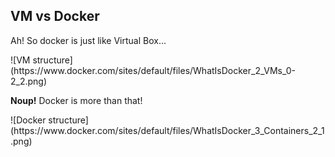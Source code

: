 ## VM vs Docker
Ah! So docker is just like Virtual Box...
<section id="vm-architecture">
  ![VM structure](https://www.docker.com/sites/default/files/WhatIsDocker_2_VMs_0-2_2.png) 
</section>
<section id="docker-architecture">
  <p class="fragment fade-up" data-fragment-index="1"><strong>Noup!</strong> Docker is more than that!</p>
  ![Docker structure](https://www.docker.com/sites/default/files/WhatIsDocker_3_Containers_2_1.png)
</section>
